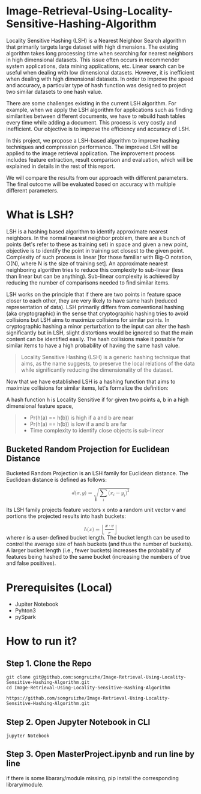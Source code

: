 # Image-Retrieval-Using-Locality-Sensitive-Hashing-Algorithm

Locality Sensitive Hashing (LSH) is a Nearest Neighbor Search algorithm that primarily targets large dataset with high dimensions. The existing algorithm takes long processing time when searching for nearest neighbors in high dimensional datasets. This issue often occurs in recommender system applications, data mining applications, etc. Linear search can be useful when dealing with low dimensional datasets. However, it is inefficient when dealing with high dimensional datasets. In order to improve the speed and accuracy, a particular type of hash function was designed to project two similar datasets to one hash value.

There are some challenges existing in the current LSH algorithm. For example, when we apply the LSH algorithm for applications such as finding similarities between different documents, we have to rebuild hash tables every time while adding a document. This process is very costly and inefficient. Our objective is to improve the efficiency and accuracy of LSH.

In this project, we propose a LSH-based algorithm to improve hashing techniques and compression performance. The improved LSH will be applied to the image retrieval application. The improvement process includes feature extraction, result comparison and evaluation, which will be explained in details in the rest of this report.

We will compare the results from our approach with different parameters. The final outcome will be evaluated based on accuracy with multiple different parameters.

# What is LSH?
LSH is a hashing based algorithm to identify approximate nearest neighbors. In the normal nearest neighbor problem, there are a bunch of points (let's refer to these as training set) in space and given a new point, objective is to identify the point in training set closest to the given point. Complexity of such process is linear [for those familiar with Big-O notation, O(N), where N is the size of training set]. An approximate nearest neighboring algorithm tries to reduce this complexity to sub-linear (less than linear but can be anything). Sub-linear complexity is achieved by reducing the number of comparisons needed to find similar items.

LSH works on the principle that if there are two points in feature space closer to each other, they are very likely to have same hash (reduced representation of data). LSH primarily differs from conventional hashing (aka cryptographic) in the sense that cryptographic hashing tries to avoid collisions but LSH aims to maximize collisions for similar points. In cryptographic hashing a minor perturbation to the input can alter the hash significantly but in LSH, slight distortions would be ignored so that the main content can be identified easily. The hash collisions make it possible for similar items to have a high probability of having the same hash value.

> Locality Sensitive Hashing (LSH) is a generic hashing technique that aims, as the name suggests, to preserve the local relations of the data while significantly reducing the dimensionality of the dataset.

Now that we have established LSH is a hashing function that aims to maximize collisions for similar items, let's formalize the definition:

A hash function h is Locality Sensitive if for given two points a, b in a high dimensional feature space,

> * Pr(h(a) == h(b)) is high if a and b are near
> * Pr(h(a) == h(b)) is low if a and b are far
> * Time complexity to identify close objects is sub-linear

## Bucketed Random Projection for Euclidean Distance
Bucketed Random Projection is an LSH family for Euclidean distance. The Euclidean distance is defined as follows:

<math xmlns="http://www.w3.org/1998/Math/MathML" display="block">
  <mi>d</mi>
  <mo stretchy="false">(</mo>
  <mrow class="MJX-TeXAtom-ORD">
    <mi mathvariant="bold">x</mi>
  </mrow>
  <mo>,</mo>
  <mrow class="MJX-TeXAtom-ORD">
    <mi mathvariant="bold">y</mi>
  </mrow>
  <mo stretchy="false">)</mo>
  <mo>=</mo>
  <msqrt>
    <munder>
      <mo>&#x2211;<!-- ∑ --></mo>
      <mi>i</mi>
    </munder>
    <mo stretchy="false">(</mo>
    <msub>
      <mi>x</mi>
      <mi>i</mi>
    </msub>
    <mo>&#x2212;<!-- − --></mo>
    <msub>
      <mi>y</mi>
      <mi>i</mi>
    </msub>
    <msup>
      <mo stretchy="false">)</mo>
      <mn>2</mn>
    </msup>
  </msqrt>
</math>

Its LSH family projects feature vectors x onto a random unit vector v and portions the projected results into hash buckets:


<math xmlns="http://www.w3.org/1998/Math/MathML" display="block">
  <mi>h</mi>
  <mo stretchy="false">(</mo>
  <mrow class="MJX-TeXAtom-ORD">
    <mi mathvariant="bold">x</mi>
  </mrow>
  <mo stretchy="false">)</mo>
  <mo>=</mo>
  <mrow class="MJX-TeXAtom-ORD">
    <mo maxsize="1.623em" minsize="1.623em">&#x230A;</mo>
  </mrow>
  <mfrac>
    <mrow>
      <mrow class="MJX-TeXAtom-ORD">
        <mi mathvariant="bold">x</mi>
      </mrow>
      <mo>&#x22C5;<!-- ⋅ --></mo>
      <mrow class="MJX-TeXAtom-ORD">
        <mi mathvariant="bold">v</mi>
      </mrow>
    </mrow>
    <mi>r</mi>
  </mfrac>
  <mrow class="MJX-TeXAtom-ORD">
    <mo maxsize="1.623em" minsize="1.623em">&#x230B;</mo>
  </mrow>
</math>
where r is a user-defined bucket length. The bucket length can be used to control the average size of hash buckets (and thus the number of buckets). A larger bucket length (i.e., fewer buckets) increases the probability of features being hashed to the same bucket (increasing the numbers of true and false positives).


# Prerequisites (Local)
* Jupiter Notebook
* Pyhton3
* pySpark

# How to run it?
## Step 1. Clone the Repo
 ```
 git clone git@github.com:songruizhe/Image-Retrieval-Using-Locality-Sensitive-Hashing-Algorithm.git
 cd Image-Retrieval-Using-Locality-Sensitive-Hashing-Algorithm
 
 https://github.com/songruizhe/Image-Retrieval-Using-Locality-Sensitive-Hashing-Algorithm.git
 
 ```
## Step 2. Open Jupyter Notebook in CLI
 ```
 jupyter Notebook
 ```

## Step 3. Open MasterProject.ipynb and run line by line
if there is some libarary/module missing, pip install the corresponding library/module.
